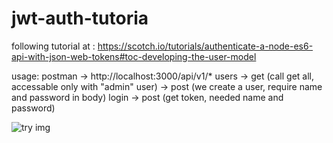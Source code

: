 # jwt-auth-tutoria
following tutorial at : https://scotch.io/tutorials/authenticate-a-node-es6-api-with-json-web-tokens#toc-developing-the-user-model

usage: postman -> http://localhost:3000/api/v1/*
users -> get (call get all, accessable only with "admin" user) 
      -> post (we create a user, require name and password in body)
login -> post (get token, needed name and password)

![try img](https://scotch-res.cloudinary.com/image/upload/dpr_2,w_700,q_auto:good,f_auto/v1538562020/n7qvffmmjw0npknjih0t.png)
